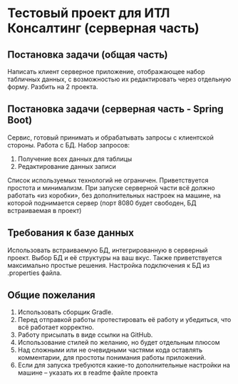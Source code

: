 # Тестовый проект для ИТЛ Консалтинг (серверная часть)

## Постановка задачи (общая часть)
Написать клиент серверное приложение, отображающее набор табличных данных, с возможностью их редактировать через отдельную форму. Разбить на 2 проекта.

## Постановка задачи (серверная часть - Spring Boot)
Сервис, готовый принимать и обрабатывать запросы с клиентской стороны. Работа с БД.
Набор запросов:
1. Получение всех данных для таблицы
2. Редактирование данных записи

Список используемых технологий не ограничен. Приветствуется простота и минимализм.
При запуске серверной части всё должно работать «из коробки», без дополнительных настроек на машине, на которой поднимается сервер (порт 8080 будет свободен, БД встраиваемая в проект)

## Требования к базе данных
Использовать встраиваемую БД, интегрированную в серверный проект. Выбор БД и её структуры на ваш вкус. Также приветствуется максимально простые решения.
Настройка подключения к БД из .properties файла.

## Общие пожелания
1. Использовать сборщик Gradle. 
2. Перед отправкой работы протестировать её работу и убедиться, что всё работает корректно. 
3. Работу присылать в виде ссылки на GitHub. 
4. Использование стилей по желанию, но будет отдельным плюсом 
5. Над сложными или не очевидными частями кода оставлять комментарии, для простоты понимания работы приложений. 
6. Если для запуска требуются какие-то дополнительные настройки на машине – указать их в readme файле проекта